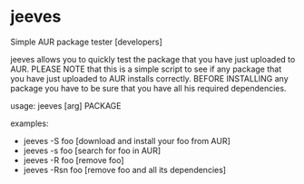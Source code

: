 # jeeves
Simple AUR package tester [developers]

jeeves allows you to quickly test the package that you have just uploaded to AUR.
PLEASE NOTE that this is a simple script to see if any package
that you have just uploaded to AUR installs correctly.
BEFORE INSTALLING any package you have to be sure that you have
all his required dependencies.

usage: jeeves [arg] PACKAGE

examples:

   - jeeves -S foo [download and install your foo from AUR]
   - jeeves -s foo [search for foo in AUR]
   - jeeves -R foo [remove foo]
   - jeeves -Rsn foo [remove foo and all its dependencies]
